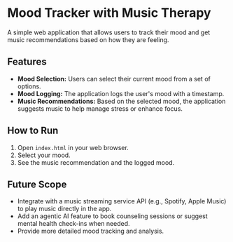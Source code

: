 # Mood Tracker with Music Therapy

A simple web application that allows users to track their mood and get music recommendations based on how they are feeling.

## Features

*   **Mood Selection:** Users can select their current mood from a set of options.
*   **Mood Logging:** The application logs the user's mood with a timestamp.
*   **Music Recommendations:** Based on the selected mood, the application suggests music to help manage stress or enhance focus.

## How to Run

1.  Open `index.html` in your web browser.
2.  Select your mood.
3.  See the music recommendation and the logged mood.

## Future Scope

*   Integrate with a music streaming service API (e.g., Spotify, Apple Music) to play music directly in the app.
*   Add an agentic AI feature to book counseling sessions or suggest mental health check-ins when needed.
*   Provide more detailed mood tracking and analysis. 